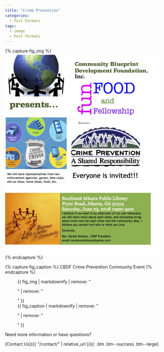 ```yaml
---
title: "Crime Prevention"
categories:
  - Post Formats
tags:
  - image
  - Post Formats
---
```


{% capture fig_img %}
[![CBDF Crime Prevention Awareness Event](/assets/images/CrimePrev0618.jpg)](https://communityblueprintdevelopment.org)
{% endcapture %}

{% capture fig_caption %}
CBDF Crime Prevention Community Event 
{% endcapture %}

<figure>
  {{ fig_img | markdownify | remove: "<p>" | remove: "</p>" }}
  <figcaption>{{ fig_caption | markdownify | remove: "<p>" | remove: "</p>" }}</figcaption>
</figure>

Need more information or have questions?

[Contact Us]({{ "/contact/" | relative_url }}){: .btn .btn--success .btn--large}






